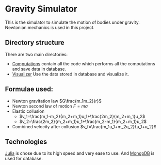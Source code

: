# Gravity Simulator
This is the simulator to simulate the motion of bodies under gravity. Newtonian mechanics is used in this project.
## Directory structure
There are two main directories:
- [Computations](/Computations) contain all the code which performs all the computations and save data in database.
- [Visualizer](/Visualizer) Use the data stored in database and visualize it.
## Formulae used:
- Newton gravitation law $G\frac{m_1m_2}{r}$
- Newton second law of motion $F=ma$
- Elastic collusion 
  - $v_1=\frac{m_1-m_2}{m_2+m_1}u_1+\frac{2m_2}{m_2+m_1}u_2$
  - $v_2=\frac{2m_2}{m_2+m_1}u_1+\frac{m_2-m_1}{m_2+m_1}u_2$
- Combined velocity after collusion $v_f=\frac{m_1u_1+m_2u_2}{u_1+u_2}$
## Technologies
[Julia](https://julialang.org/) is chose due to its high speed and very ease to use. And [MongoDB](https://www.mongodb.com/) is used for database.

